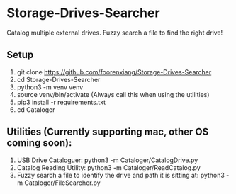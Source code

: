 # Storage-Drives-Searcher
Catalog multiple external drives. Fuzzy search a file to find the right drive!

## Setup
1. git clone https://github.com/foorenxiang/Storage-Drives-Searcher
2. cd Storage-Drives-Searcher
3. python3 -m venv venv
4. source venv/bin/activate (Always call this when using the utilities)
5. pip3 install -r requirements.txt
6. cd Cataloger

## Utilities (Currently supporting mac, other OS coming soon):
1. USB Drive Cataloguer: python3 -m Cataloger/CatalogDrive.py
2. Catalog Reading Utility: python3 -m Cataloger/ReadCatalog.py
3. Fuzzy search a file to identify the drive and path it is sitting at: python3 -m Cataloger/FileSearcher.py
